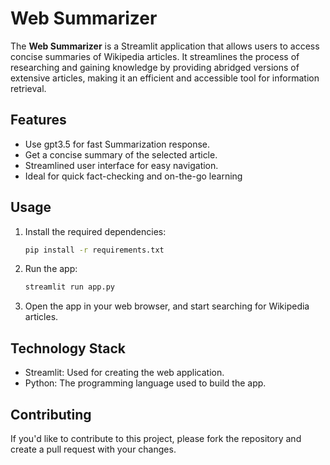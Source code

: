 
# Web Summarizer

The **Web Summarizer** is a Streamlit application that allows users to access concise summaries of Wikipedia articles. It streamlines the process of researching and gaining knowledge by providing abridged versions of extensive articles, making it an efficient and accessible tool for information retrieval.

## Features

- Use gpt3.5 for fast Summarization response.
- Get a concise summary of the selected article.
- Streamlined user interface for easy navigation.
- Ideal for quick fact-checking and on-the-go learning

## Usage

1. Install the required dependencies:

   ```bash
   pip install -r requirements.txt
   ```

2. Run the app:

   ```bash
   streamlit run app.py
   ```

3. Open the app in your web browser, and start searching for Wikipedia articles.

## Technology Stack

- Streamlit: Used for creating the web application.
- Python: The programming language used to build the app.

## Contributing

If you'd like to contribute to this project, please fork the repository and create a pull request with your changes.
